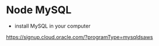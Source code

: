 # Node MySQL

- install MySQL in your computer

https://signup.cloud.oracle.com/?programType=mysqldsaws